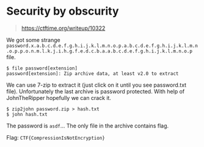 # Security by obscurity

> https://ctftime.org/writeup/10322

We got some strange `password.x.a.b.c.d.e.f.g.h.i.j.k.l.m.n.o.p.a.b.c.d.e.f.g.h.i.j.k.l.m.n.o.p.p.o.n.m.l.k.j.i.h.g.f.e.d.c.b.a.a.b.c.d.e.f.g.h.i.j.k.l.m.n.o.p` file.
```
$ file password[extension]
password[extension]: Zip archive data, at least v2.0 to extract
```
We can use 7-zip to extract it (just click on it until you see password.txt file). Unfortunately the last archive is password protected.
With help of JohnTheRipper hopefully we can crack it.
```
$ zip2john password.zip > hash.txt
$ john hash.txt
```
The password is `asdf`...
The only file in the archive contains flag.

Flag: `CTF{CompressionIsNotEncryption}`